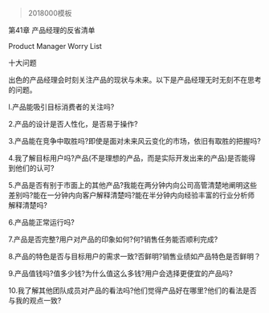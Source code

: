# 
> 2018000模板




第41章 产品经理的反省清单

Product Manager Worry List



十大问题



出色的产品经理会时刻关注产品的现状与未来。以下是产品经理无时无刻不在思考的问题。



l.产品能吸引目标消费者的关注吗?



2.产品的设计是否人性化，是否易于操作?



3.产品能在竞争中取胜吗?即使是面对未来风云变化的市场，依旧有取胜的把握吗?



4.我了解目标用户吗?产品(不是理想的产品，而是实际开发出来的产品)是否能得到他们的认可?



5.产品是否有别于市面上的其他产品?我能在两分钟内向公司高管清楚地阐明这些差别吗?能在一分钟内向客户解释清楚吗?能在半分钟内向经验丰富的行业分析师解释清楚吗?



6.产品能正常运行吗?



7.产品是否完整?用户对产品的印象如何?何?销售任务能否顺利完成?



8.产品的特色是否与目标用户的需求一致?否鲜明?销售业绩如产品特色是否鲜明？



9.产品值钱吗?值多少钱?为什么值这么多钱?用户会选择更便宜的产品吗?



10.我了解其他团队成员对产品的看法吗?他们觉得产品好在哪里?他们的看法是否与我的观点一致?


